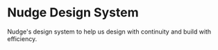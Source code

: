 # Nudge Design System

Nudge's design system to help us design with continuity and build with efficiency.
